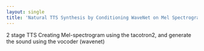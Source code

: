 ```yaml
---
layout: single
title: 'Natural TTS Synthesis by Conditioning WaveNet on Mel Spectrogram Predictions'
---
```


2 stage TTS
Creating Mel-spectrogram using the tacotron2, and generate the sound using the vocoder (wavenet)
